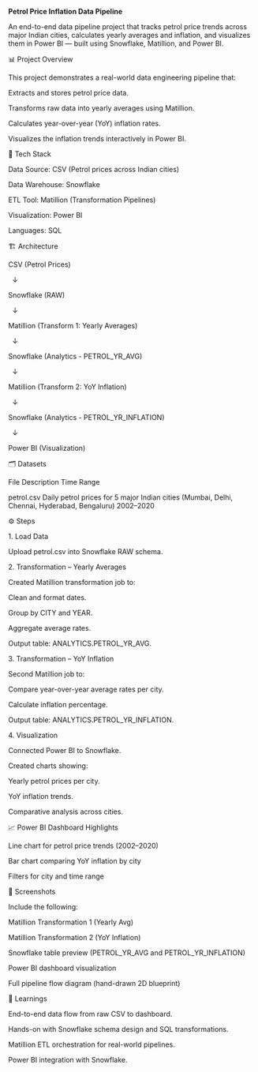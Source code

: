 **Petrol Price Inflation Data Pipeline**



An end-to-end data pipeline project that tracks petrol price trends across major Indian cities, calculates yearly averages and inflation, and visualizes them in Power BI — built using Snowflake, Matillion, and Power BI.



📊 Project Overview



This project demonstrates a real-world data engineering pipeline that:



Extracts and stores petrol price data.



Transforms raw data into yearly averages using Matillion.



Calculates year-over-year (YoY) inflation rates.



Visualizes the inflation trends interactively in Power BI.



🧩 Tech Stack



Data Source: CSV (Petrol prices across Indian cities)



Data Warehouse: Snowflake



ETL Tool: Matillion (Transformation Pipelines)



Visualization: Power BI



Languages: SQL



🏗️ Architecture

CSV (Petrol Prices)

&nbsp;  ↓

Snowflake (RAW)

&nbsp;  ↓

Matillion (Transform 1: Yearly Averages)

&nbsp;  ↓

Snowflake (Analytics - PETROL\_YR\_AVG)

&nbsp;  ↓

Matillion (Transform 2: YoY Inflation)

&nbsp;  ↓

Snowflake (Analytics - PETROL\_YR\_INFLATION)

&nbsp;  ↓

Power BI (Visualization)



🗂️ Datasets

File	Description	Time Range

petrol.csv	Daily petrol prices for 5 major Indian cities (Mumbai, Delhi, Chennai, Hyderabad, Bengaluru)	2002–2020

⚙️ Steps

1\. Load Data



Upload petrol.csv into Snowflake RAW schema.



2\. Transformation – Yearly Averages



Created Matillion transformation job to:



Clean and format dates.



Group by CITY and YEAR.



Aggregate average rates.



Output table: ANALYTICS.PETROL\_YR\_AVG.



3\. Transformation – YoY Inflation



Second Matillion job to:



Compare year-over-year average rates per city.



Calculate inflation percentage.



Output table: ANALYTICS.PETROL\_YR\_INFLATION.



4\. Visualization



Connected Power BI to Snowflake.



Created charts showing:



Yearly petrol prices per city.



YoY inflation trends.



Comparative analysis across cities.





📈 Power BI Dashboard Highlights



Line chart for petrol price trends (2002–2020)



Bar chart comparing YoY inflation by city



Filters for city and time range





📸 Screenshots



Include the following:



Matillion Transformation 1 (Yearly Avg)



Matillion Transformation 2 (YoY Inflation)



Snowflake table preview (PETROL\_YR\_AVG and PETROL\_YR\_INFLATION)



Power BI dashboard visualization



Full pipeline flow diagram (hand-drawn 2D blueprint)



🧠 Learnings



End-to-end data flow from raw CSV to dashboard.



Hands-on with Snowflake schema design and SQL transformations.



Matillion ETL orchestration for real-world pipelines.



Power BI integration with Snowflake.

